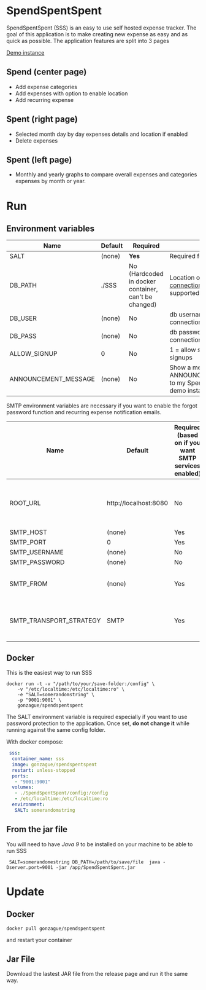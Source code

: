 # SpendSpentSpent

SpendSpentSpent (SSS) is an easy to use self hosted expense tracker. The goal of this application is to make creating new expense as easy and as quick as possible. The application features are  split into 3 pages


[Demo instance](https://sss.ftpix.com)

## Spend (center page)

- Add expense categories
- Add expenses with option to enable location
- Add recurring expense

## Spent (right page)
- Selected month day by day expenses details and location if enabled
- Delete expenses

## Spent (left page)

- Monthly and yearly graphs to compare overall expenses and categories expenses by month or year.


# Run
## Environment variables
| Name | Default | Required | Comments |
| --- | --- | --- | --- |
|SALT| (none) | **Yes** | Required for password hashing | 
| DB_PATH | ./SSS | No (Hardcoded in docker container, can't be changed) | Location of the DB file or a full [JDBC connection url](https://www.codejava.net/java-se/jdbc/jdbc-database-connection-url-for-common-databases) (H2DB and MySQL supported) |
| DB_USER | (none) | No | db username if using JDBC url for connection | 
| DB_PASS | (none) | No | db password if using JDBC url for connection | 
| ALLOW_SIGNUP | 0 | No | 1 = allow signups, 0 = Do not allow signups |
| ANNOUNCEMENT_MESSAGE | (none) | No | Show a message on the login screen, ex: ANNOUNCEMENT_MESSAGE="Welcome to my SpendSpentSpent instance". See demo instance to see what it looks like |

SMTP environment variables are necessary if you want to enable the forgot password function and recurring expense notification emails.

| Name | Default | Required (based on if you want SMTP services enabled) | Comments |
| --- | --- | --- | --- |
| ROOT_URL | http://localhost:8080 | No | The base URL used in the links in email sent to users |
| SMTP_HOST | (none) | Yes | |
| SMTP_PORT | 0 | Yes | |
| SMTP_USERNAME | (none) | No | |
| SMTP_PASSWORD | (none) | No | |
| SMTP_FROM | (none) | Yes | Who will be the sender of the email | 
| SMTP_TRANSPORT_STRATEGY | SMTP | Yes | Possible values: SMTP, SMTPS, SMTP_TLS |


## Docker

This is the easiest way to run SSS 

```
docker run -t -v "/path/to/your/save-folder:/config" \
	-v "/etc/localtime:/etc/localtime:ro" \
	-e "SALT=somerandomstring" \
	-p "9001:9001" \
	gonzague/spendspentspent
```

The SALT environment variable is required especially if you want to use password protection to the application. Once set, **do not change it** while running against the same config folder.

With docker compose:

```yml
 sss:
  container_name: sss
  image: gonzague/spendspentspent
  restart: unless-stopped
  ports:
   - "9001:9001"
  volumes:
   - ./SpendSpentSpent/config:/config
   - /etc/localtime:/etc/localtime:ro
  environment:
   SALT: somerandomstring
```

## From the jar file

You will need to have *Java 9* to be installed on your machine to be able to run SSS

```
 SALT=somerandomestring DB_PATH=/path/to/save/file  java -Dserver.port=9001 -jar /app/SpendSpentSpent.jar
```


# Update

## Docker
```
docker pull gonzague/spendspentspent
```

and restart your container

## Jar File

Download the lastest JAR file from the release page and run it the same way.

